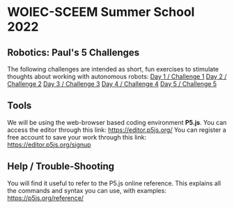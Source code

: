 # WOIEC-SCEEM Summer School 2022

## Robotics: Paul's 5 Challenges

The following challenges are intended as short, fun exercises to stimulate thoughts about working with autonomous robots:
<a href="">Day 1 / Challenge 1</a>
<a href="">Day 2 / Challenge 2</a>
<a href="">Day 3 / Challenge 3</a>
<a href="">Day 4 / Challenge 4</a>
<a href="">Day 5 / Challenge 5</a>

## Tools

We will be using the web-browser based coding environment **P5.js**.
You can access the editor through this link: <a href="https://editor.p5js.org/">https://editor.p5js.org/</a>
You can register a free account to save your work through this link: <a href="https://editor.p5js.org/signup">https://editor.p5js.org/signup</a>

## Help / Trouble-Shooting

You will find it useful to refer to the P5.js online reference.  This explains all the commands and syntax you can use, with examples:
<a href="https://p5js.org/reference/">https://p5js.org/reference/</a>
